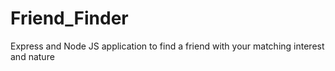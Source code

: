 # Friend_Finder
Express and Node JS application to find a friend with your matching interest and nature
